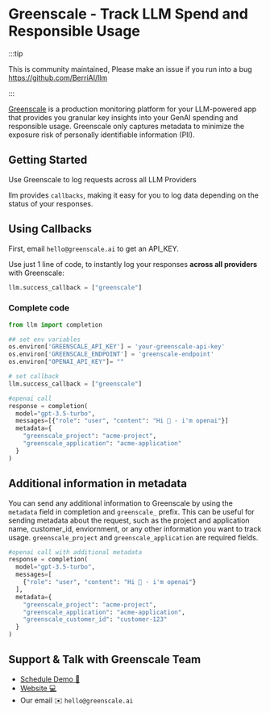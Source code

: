 # Greenscale - Track LLM Spend and Responsible Usage


:::tip

This is community maintained, Please make an issue if you run into a bug
https://github.com/BerriAI/llm

:::


[Greenscale](https://greenscale.ai/) is a production monitoring platform for your LLM-powered app that provides you granular key insights into your GenAI spending and responsible usage. Greenscale only captures metadata to minimize the exposure risk of personally identifiable information (PII).

## Getting Started

Use Greenscale to log requests across all LLM Providers

llm provides `callbacks`, making it easy for you to log data depending on the status of your responses.

## Using Callbacks

First, email `hello@greenscale.ai` to get an API_KEY.

Use just 1 line of code, to instantly log your responses **across all providers** with Greenscale:

```python
llm.success_callback = ["greenscale"]
```

### Complete code

```python
from llm import completion

## set env variables
os.environ['GREENSCALE_API_KEY'] = 'your-greenscale-api-key'
os.environ['GREENSCALE_ENDPOINT'] = 'greenscale-endpoint'
os.environ["OPENAI_API_KEY"]= ""

# set callback
llm.success_callback = ["greenscale"]

#openai call
response = completion(
  model="gpt-3.5-turbo",
  messages=[{"role": "user", "content": "Hi 👋 - i'm openai"}]
  metadata={
    "greenscale_project": "acme-project",
    "greenscale_application": "acme-application"
  }
)
```

## Additional information in metadata

You can send any additional information to Greenscale by using the `metadata` field in completion and `greenscale_` prefix. This can be useful for sending metadata about the request, such as the project and application name, customer_id, enviornment, or any other information you want to track usage. `greenscale_project` and `greenscale_application` are required fields.

```python
#openai call with additional metadata
response = completion(
  model="gpt-3.5-turbo",
  messages=[
    {"role": "user", "content": "Hi 👋 - i'm openai"}
  ],
  metadata={
    "greenscale_project": "acme-project",
    "greenscale_application": "acme-application",
    "greenscale_customer_id": "customer-123"
  }
)
```

## Support & Talk with Greenscale Team

- [Schedule Demo 👋](https://calendly.com/nandesh/greenscale)
- [Website 💻](https://greenscale.ai)
- Our email ✉️ `hello@greenscale.ai`
